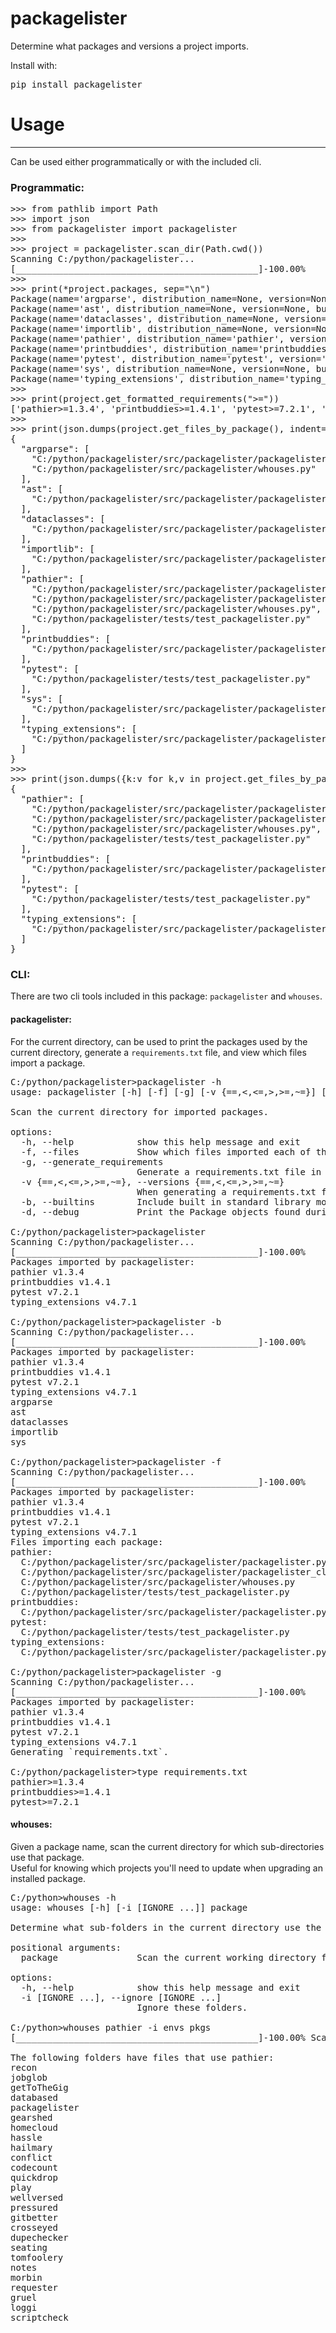 # packagelister
Determine what packages and versions a project imports.  

Install with:
<pre>pip install packagelister</pre>


# Usage

---

Can be used either programmatically or with the included cli.  

### Programmatic:  

<pre>
>>> from pathlib import Path
>>> import json
>>> from packagelister import packagelister
>>>
>>> project = packagelister.scan_dir(Path.cwd())
Scanning C:/python/packagelister...
[______________________________________________]-100.00%
>>>
>>> print(*project.packages, sep="\n")
Package(name='argparse', distribution_name=None, version=None, builtin=True)
Package(name='ast', distribution_name=None, version=None, builtin=True)
Package(name='dataclasses', distribution_name=None, version=None, builtin=True)
Package(name='importlib', distribution_name=None, version=None, builtin=True)
Package(name='pathier', distribution_name='pathier', version='1.3.4', builtin=False)
Package(name='printbuddies', distribution_name='printbuddies', version='1.4.1', builtin=False)
Package(name='pytest', distribution_name='pytest', version='7.2.1', builtin=False)
Package(name='sys', distribution_name=None, version=None, builtin=True)
Package(name='typing_extensions', distribution_name='typing_extensions', version='4.7.1', builtin=False)
>>>
>>> print(project.get_formatted_requirements(">="))
['pathier>=1.3.4', 'printbuddies>=1.4.1', 'pytest>=7.2.1', 'typing_extensions>=4.7.1']
>>>
>>> print(json.dumps(project.get_files_by_package(), indent=2))
{
  "argparse": [
    "C:/python/packagelister/src/packagelister/packagelister_cli.py",
    "C:/python/packagelister/src/packagelister/whouses.py"
  ],
  "ast": [
    "C:/python/packagelister/src/packagelister/packagelister.py"
  ],
  "dataclasses": [
    "C:/python/packagelister/src/packagelister/packagelister.py"
  ],
  "importlib": [
    "C:/python/packagelister/src/packagelister/packagelister.py"
  ],
  "pathier": [
    "C:/python/packagelister/src/packagelister/packagelister.py",
    "C:/python/packagelister/src/packagelister/packagelister_cli.py",
    "C:/python/packagelister/src/packagelister/whouses.py",
    "C:/python/packagelister/tests/test_packagelister.py"
  ],
  "printbuddies": [
    "C:/python/packagelister/src/packagelister/packagelister.py"
  ],
  "pytest": [
    "C:/python/packagelister/tests/test_packagelister.py"
  ],
  "sys": [
    "C:/python/packagelister/src/packagelister/packagelister.py"
  ],
  "typing_extensions": [
    "C:/python/packagelister/src/packagelister/packagelister.py"
  ]
}
>>>
>>> print(json.dumps({k:v for k,v in project.get_files_by_package().items() if k in project.packages.third_party.names}, indent=2))
{
  "pathier": [
    "C:/python/packagelister/src/packagelister/packagelister.py",
    "C:/python/packagelister/src/packagelister/packagelister_cli.py",
    "C:/python/packagelister/src/packagelister/whouses.py",
    "C:/python/packagelister/tests/test_packagelister.py"
  ],
  "printbuddies": [
    "C:/python/packagelister/src/packagelister/packagelister.py"
  ],
  "pytest": [
    "C:/python/packagelister/tests/test_packagelister.py"
  ],
  "typing_extensions": [
    "C:/python/packagelister/src/packagelister/packagelister.py"
  ]
}
</pre>

### CLI:

There are two cli tools included in this package: `packagelister` and `whouses`.  

#### packagelister:

For the current directory, can be used to print the packages used by the current directory,
generate a `requirements.txt` file, and view which files import a package.

<pre>
C:/python/packagelister>packagelister -h
usage: packagelister [-h] [-f] [-g] [-v {==,<,<=,>,>=,~=}] [-b] [-d]

Scan the current directory for imported packages.

options:
  -h, --help            show this help message and exit
  -f, --files           Show which files imported each of the packages.
  -g, --generate_requirements
                        Generate a requirements.txt file in the current directory.
  -v {==,<,<=,>,>=,~=}, --versions {==,<,<=,>,>=,~=}
                        When generating a requirements.txt file, include the versions of the packages using this relation. (You may need to put quotes around some of the options.)
  -b, --builtins        Include built in standard library modules in terminal display.
  -d, --debug           Print the Package objects found during the scan.

C:/python/packagelister>packagelister
Scanning C:/python/packagelister...
[______________________________________________]-100.00%
Packages imported by packagelister:
pathier v1.3.4
printbuddies v1.4.1
pytest v7.2.1
typing_extensions v4.7.1

C:/python/packagelister>packagelister -b
Scanning C:/python/packagelister...
[______________________________________________]-100.00%
Packages imported by packagelister:
pathier v1.3.4
printbuddies v1.4.1
pytest v7.2.1
typing_extensions v4.7.1
argparse
ast
dataclasses
importlib
sys

C:/python/packagelister>packagelister -f
Scanning C:/python/packagelister...
[______________________________________________]-100.00%
Packages imported by packagelister:
pathier v1.3.4
printbuddies v1.4.1
pytest v7.2.1
typing_extensions v4.7.1
Files importing each package:
pathier:
  C:/python/packagelister/src/packagelister/packagelister.py
  C:/python/packagelister/src/packagelister/packagelister_cli.py
  C:/python/packagelister/src/packagelister/whouses.py
  C:/python/packagelister/tests/test_packagelister.py
printbuddies:
  C:/python/packagelister/src/packagelister/packagelister.py
pytest:
  C:/python/packagelister/tests/test_packagelister.py
typing_extensions:
  C:/python/packagelister/src/packagelister/packagelister.py

C:/python/packagelister>packagelister -g
Scanning C:/python/packagelister...
[______________________________________________]-100.00%
Packages imported by packagelister:
pathier v1.3.4
printbuddies v1.4.1
pytest v7.2.1
typing_extensions v4.7.1
Generating `requirements.txt`.

C:/python/packagelister>type requirements.txt
pathier>=1.3.4
printbuddies>=1.4.1
pytest>=7.2.1
</pre>

#### whouses:

Given a package name, scan the current directory for which sub-directories use that package.  
Useful for knowing which projects you'll need to update when upgrading an installed package.  

<pre>
C:/python>whouses -h
usage: whouses [-h] [-i [IGNORE ...]] package

Determine what sub-folders in the current directory use the specified package. Useful for knowing which projects need to be updated when upgrading an installed package.

positional arguments:
  package               Scan the current working directory for project folders that use this package.

options:
  -h, --help            show this help message and exit
  -i [IGNORE ...], --ignore [IGNORE ...]
                        Ignore these folders.

C:/python>whouses pathier -i envs pkgs
[______________________________________________]-100.00% Scanning scriptcheck...

The following folders have files that use pathier:
recon
jobglob
getToTheGig
databased
packagelister
gearshed
homecloud
hassle
hailmary
conflict
codecount
quickdrop
play
wellversed
pressured
gitbetter
crosseyed
dupechecker
seating
tomfoolery
notes
morbin
requester
gruel
loggi
scriptcheck
</pre>
